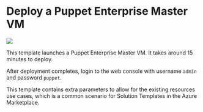# Deploy a Puppet Enterprise Master VM

<a href="https://portal.azure.com/#create/Microsoft.Template/uri/https%3A%2F%2Fraw.githubusercontent.com%2Factnforchildren%2Fazure-image%2Fmaster%2FmainTemplate.json" target="_blank"><img src="http://azuredeploy.net/deploybutton.png"/></a>


This template launches a Puppet Enterprise Master VM. It takes around 15 minutes to deploy.

After deployment completes, login to the web console with username <code>admin</code> and password <code>puppet</code>.

This template contains extra parameters to allow for the existing resources use cases, which is a common scenario for Solution Templates in the Azure Marketplace.
